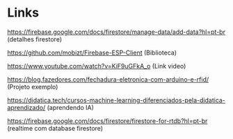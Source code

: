 # Links

https://firebase.google.com/docs/firestore/manage-data/add-data?hl=pt-br   (detalhes firestore)

https://github.com/mobizt/Firebase-ESP-Client   (Biblioteca)

https://www.youtube.com/watch?v=KiF9uGFkA_o   (Link video)

https://blog.fazedores.com/fechadura-eletronica-com-arduino-e-rfid/   (Projeto exemplo)

https://didatica.tech/cursos-machine-learning-diferenciados-pela-didatica-aprendizado/ (aprendendo IA)


https://firebase.google.com/docs/firestore/firestore-for-rtdb?hl=pt-br (realtime com database firestore)
